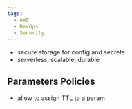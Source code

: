 ```yaml
---
tags:
  - AWS
  - DevOps
  - Security
---
```

  

- secure storage for config and secrets
- serverless, scalable, durable

## Parameters Policies

- allow to assign TTL to a param